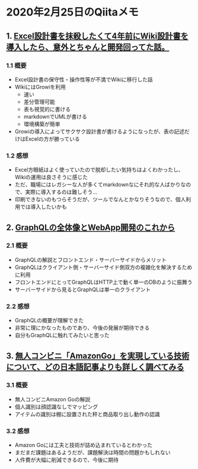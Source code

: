 # 2020年2月25日のQiitaメモ

## 1. [Excel設計書を抹殺したくて4年前にWiki設計書を導入したら、意外とちゃんと開発回ってた話。](https://qiita.com/gakuri/items/93b06fb47eb538d2e447)

### 1.1 概要

- Excel設計書の保守性・操作性等が不満でWikiに移行した話
- WikiにはGrowiを利用
  - 速い
  - 差分管理可能
  - 表も視覚的に書ける
  - markdownでUMLが書ける
  - 環境構築が簡単
- Growiの導入によってサクサク設計書が書けるようになったが、表の記述だけはExcelの方が勝っている

### 1.2 感想

- Excel方眼紙はよく使っていたので脱却したい気持ちはよくわかったし、Wikiの運用は良さそうに感じた
- ただ、職場にはレガシーな人が多くてmarkdownなにそれ的な人ばかりなので、実際に導入するのは難しそう…
- 印刷できないのもつらそうだが、ツールでなんとかなりそうなので、個人利用では導入したいかも

## 2. [GraphQLの全体像とWebApp開発のこれから](https://qiita.com/saboyutaka/items/171f7382cdf75b67d076)

### 2.1 概要

- GraphQLの解説とフロントエンド・サーバーサイドからメリット
- GraphQLはクライアント側・サーバーサイド側双方の複雑化を解決するために利用
- フロントエンドにとってGraphQLはHTTP上で動く単一のDBのように振舞う
- サーバーサイドから見るとGraphQLは単一のクライアント

### 2.2 感想

- GraphQLの概要が理解できた
- 非常に理にかなったものであり、今後の発展が期待できる
- 自分もGraphQLに触れてみたいと思った

## 3. [無人コンビニ「AmazonGo」を実現している技術について、どの日本語記事よりも詳しく調べてみる](https://qiita.com/tomo0314/items/832d2786daf5d7c77e97)

### 3.1 概要

- 無人コンビニAmazon Goの解説
- 個人識別は顔認識なしでマッピング
- アイテムの識別は棚に設置された秤と商品取り出し動作の認識

### 3.2 感想

- Amazon Goには工夫と技術が詰め込まれているとわかった
- まだまだ課題はあるようだが、課題解決は時間の問題かもしれない
- 人件費が大幅に削減できるので、今後に期待
